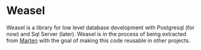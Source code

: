 # Weasel

Weasel is a library for low level database development with Postgresql (for now)
and Sql Server (later). Weasel is in the process of being extracted from [Marten](https://martendb.io)
with the goal of making this code reusable in other projects.